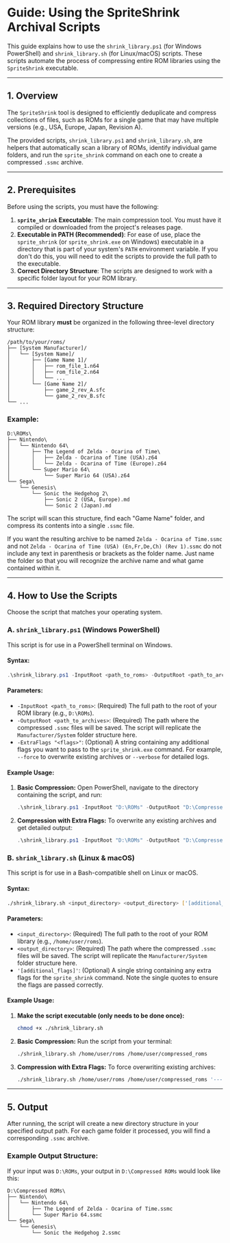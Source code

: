 # Guide: Using the SpriteShrink Archival Scripts

This guide explains how to use the `shrink_library.ps1` (for Windows PowerShell) and `shrink_library.sh` (for Linux/macOS) scripts. These scripts automate the process of compressing entire ROM libraries using the `SpriteShrink` executable.

***

## 1. Overview

The `SpriteShrink` tool is designed to efficiently deduplicate and compress collections of files, such as ROMs for a single game that may have multiple versions (e.g., USA, Europe, Japan, Revision A).

The provided scripts, `shrink_library.ps1` and `shrink_library.sh`, are helpers that automatically scan a library of ROMs, identify individual game folders, and run the `sprite_shrink` command on each one to create a compressed `.ssmc` archive.

***

## 2. Prerequisites

Before using the scripts, you must have the following:

1.  **`sprite_shrink` Executable**: The main compression tool. You must have it compiled or downloaded from the project's releases page.
2.  **Executable in PATH (Recommended)**: For ease of use, place the `sprite_shrink` (or `sprite_shrink.exe` on Windows) executable in a directory that is part of your system's `PATH` environment variable. If you don't do this, you will need to edit the scripts to provide the full path to the executable.
3.  **Correct Directory Structure**: The scripts are designed to work with a specific folder layout for your ROM library.

***

## 3. Required Directory Structure

Your ROM library **must** be organized in the following three-level directory structure:

```
/path/to/your/roms/
├── [System Manufacturer]/
│   └── [System Name]/
│       ├── [Game Name 1]/
│       │   ├── rom_file_1.n64
│       │   ├── rom_file_2.n64
│       │   └── ...
│       └── [Game Name 2]/
│           ├── game_2_rev_A.sfc
│           └── game_2_rev_B.sfc
└── ...
```

### Example:

```
D:\ROMs\
├── Nintendo\
│   └── Nintendo 64\
│       ├── The Legend of Zelda - Ocarina of Time\
│       │   ├── Zelda - Ocarina of Time (USA).z64
│       │   └── Zelda - Ocarina of Time (Europe).z64
│       └── Super Mario 64\
│           └── Super Mario 64 (USA).z64
└── Sega\
    └── Genesis\
        └── Sonic the Hedgehog 2\
            ├── Sonic 2 (USA, Europe).md
            └── Sonic 2 (Japan).md
```

The script will scan this structure, find each "Game Name" folder, and compress its contents into a single `.ssmc` file.


If you want the resulting archive to be named `Zelda - Ocarina of Time.ssmc` and not `Zelda - Ocarina of Time (USA) (En,Fr,De,Ch) (Rev 1).ssmc` do not include any text in parenthesis or brackets as the folder name. Just name the folder so that you will recognize the archive name and what game contained within it.

***

## 4. How to Use the Scripts

Choose the script that matches your operating system.

### A. `shrink_library.ps1` (Windows PowerShell)

This script is for use in a PowerShell terminal on Windows.

#### **Syntax:**

```powershell
.\shrink_library.ps1 -InputRoot <path_to_roms> -OutputRoot <path_to_archives> [-ExtraFlags "<flags>"]
```

#### **Parameters:**

* `-InputRoot <path_to_roms>`: (Required) The full path to the root of your ROM library (e.g., `D:\ROMs`).
* `-OutputRoot <path_to_archives>`: (Required) The path where the compressed `.ssmc` files will be saved. The script will replicate the `Manufacturer/System` folder structure here.
* `-ExtraFlags "<flags>"`: (Optional) A string containing any additional flags you want to pass to the `sprite_shrink.exe` command. For example, `--force` to overwrite existing archives or `--verbose` for detailed logs.

#### **Example Usage:**

1.  **Basic Compression:**
    Open PowerShell, navigate to the directory containing the script, and run:

    ```powershell
    .\shrink_library.ps1 -InputRoot "D:\ROMs" -OutputRoot "D:\Compressed ROMs"
    ```

2.  **Compression with Extra Flags:**
    To overwrite any existing archives and get detailed output:

    ```powershell
    .\shrink_library.ps1 -InputRoot "D:\ROMs" -OutputRoot "D:\Compressed ROMs" -ExtraFlags "--force --verbose"
    ```

### B. `shrink_library.sh` (Linux & macOS) 

This script is for use in a Bash-compatible shell on Linux or macOS.

#### **Syntax:**

```bash
./shrink_library.sh <input_directory> <output_directory> ['[additional_flags]']
```

#### **Parameters:**

* `<input_directory>`: (Required) The full path to the root of your ROM library (e.g., `/home/user/roms`).
* `<output_directory>`: (Required) The path where the compressed `.ssmc` files will be saved. The script will replicate the `Manufacturer/System` folder structure here.
* `'[additional_flags]'`: (Optional) A single string containing any extra flags for the `sprite_shrink` command. Note the single quotes to ensure the flags are passed correctly.

#### **Example Usage:**

1.  **Make the script executable (only needs to be done once):**

    ```bash
    chmod +x ./shrink_library.sh
    ```

2.  **Basic Compression:**
    Run the script from your terminal:

    ```bash
    ./shrink_library.sh /home/user/roms /home/user/compressed_roms
    ```

3.  **Compression with Extra Flags:**
    To force overwriting existing archives:

    ```bash
    ./shrink_library.sh /home/user/roms /home/user/compressed_roms '---auto-tune --force'
    ```

***

## 5. Output

After running, the script will create a new directory structure in your specified output path. For each game folder it processed, you will find a corresponding `.ssmc` archive.

### Example Output Structure:

If your input was `D:\ROMs`, your output in `D:\Compressed ROMs` would look like this:

```
D:\Compressed ROMs\
├── Nintendo\
│   └── Nintendo 64\
│       ├── The Legend of Zelda - Ocarina of Time.ssmc
│       └── Super Mario 64.ssmc
└── Sega\
    └── Genesis\
        └── Sonic the Hedgehog 2.ssmc
